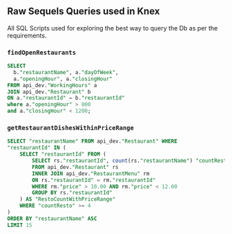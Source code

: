 ## Raw Sequels Queries used in Knex

All SQL Scripts used for exploring the best way to query the Db as per the requirements.

### `findOpenRestaurants`

```sql
SELECT
  b."restaurantName", a."dayOfWeek",
  a."openingHour", a."closingHour"
FROM api_dev."WorkingHours" a
JOIN api_dev."Restaurant" b
ON a."restaurantId" = b."restaurantId"
where a."openingHour" > 800
and a."closingHour" < 1200;
```

### `getRestaurantDishesWithinPriceRange`

```sql
SELECT "restaurantName" FROM api_dev."Restaurant" WHERE
"restaurantId" IN (
	SELECT "restaurantId" FROM (
		SELECT rs."restaurantId", count(rs."restaurantName") "countResto"
		FROM api_dev."Restaurant" rs
		INNER JOIN api_dev."RestaurantMenu" rm
		ON rs."restaurantId" = rm."restaurantId"
		WHERE rm."price" > 10.00 AND rm."price" < 12.00
		GROUP BY rs."restaurantId"
	) AS "RestoCountWithPriceRange"
	WHERE "countResto" >= 4
)
ORDER BY "restaurantName" ASC
LIMIT 15
```
